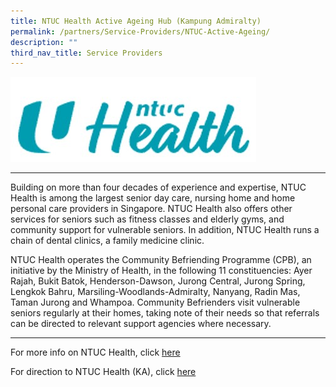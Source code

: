 ```yaml
---
title: NTUC Health Active Ageing Hub (Kampung Admiralty)
permalink: /partners/Service-Providers/NTUC-Active-Ageing/
description: ""
third_nav_title: Service Providers
---
```

![](/images/NTUC%20Health.jpg)

-------------------------------------------

Building on more than four decades of experience and expertise, NTUC Health is among the largest senior day care, nursing home and home personal care providers in Singapore. NTUC Health also offers other services for seniors such as fitness classes and elderly gyms, and community support for vulnerable seniors. In addition, NTUC Health runs a chain of dental clinics, a family medicine clinic.

NTUC Health operates the Community Befriending Programme (CPB), an initiative by the Ministry of Health, in the following 11 constituencies: Ayer Rajah, Bukit Batok, Henderson-Dawson, Jurong Central, Jurong Spring, Lengkok Bahru, Marsiling-Woodlands-Admiralty, Nanyang, Radin Mas, Taman Jurong and Whampoa. Community Befrienders visit vulnerable seniors regularly at their homes, taking note of their needs so that referrals can be directed to relevant support agencies where necessary.

------------------------------------------------

For more info on NTUC Health, click [here](https://ntuchealth.sg/about-us/community-support)


For direction to NTUC Health (KA), click [here](https://www.google.com/maps/place/NTUC+Health+Active+Ageing+Hub+(Kampung+Admiralty)/@1.4397967,103.8006098,17z/data=!3m1!4b1!4m5!3m4!1s0x31da137564d31525:0xb718a37c37e51350!8m2!3d1.4397967!4d103.8006098)